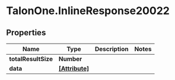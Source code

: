# TalonOne.InlineResponse20022

## Properties

Name | Type | Description | Notes
------------ | ------------- | ------------- | -------------
**totalResultSize** | **Number** |  | 
**data** | [**[Attribute]**](Attribute.md) |  | 


